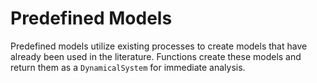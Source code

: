 # Predefined Models

Predefined models utilize existing processes to create models that have
already been used in the literature. Functions create these models and return
them as a `DynamicalSystem` for immediate analysis.

